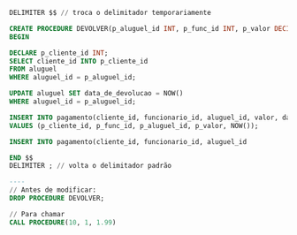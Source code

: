 ```sql
DELIMITER $$ // troca o delimitador temporariamente

CREATE PROCEDURE DEVOLVER(p_aluguel_id INT, p_func_id INT, p_valor DECIMAL(5,2))
BEGIN

DECLARE p_cliente_id INT;
SELECT cliente_id INTO p_cliente_id
FROM aluguel
WHERE aluguel_id = p_aluguel_id;

UPDATE aluguel SET data_de_devolucao = NOW()
WHERE aluguel_id = p_aluguel_id;

INSERT INTO pagamento(cliente_id, funcionario_id, aluguel_id, valor, data_de_pagamento)
VALUES (p_cliente_id, p_func_id, p_aluguel_id, p_valor, NOW());

INSERT INTO pagamento(cliente_id, funcionario_id, aluguel_id

END $$
DELIMITER ; // volta o delimitador padrão

----
// Antes de modificar:
DROP PROCEDURE DEVOLVER;

// Para chamar
CALL PROCEDURE(10, 1, 1.99)
```

```sql

```
<!--stackedit_data:
eyJoaXN0b3J5IjpbLTg4MjY2MzkxMSwxODE0MzE3NjQ5LC03Nz
Y1MDI4MCwxNTY4ODE3NDA2LC02MjYyNTM4MzZdfQ==
-->